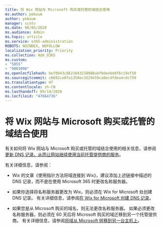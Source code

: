 ```yaml
---
title: 将 Wix 网站与 Microsoft 购买或托管的域结合使用
ms.author: pebaum
author: pebaum
manager: scotv
ms.date: 08/05/2020
ms.audience: Admin
ms.topic: article
ms.service: o365-administration
ROBOTS: NOINDEX, NOFOLLOW
localization_priority: Priority
ms.collection: Adm_O365
ms.custom:
- "5855"
- "9003096"
ms.openlocfilehash: bef0943c8621043218088abf0deebddf6c19ef50
ms.sourcegitcommit: c6692ce0fa1358ec3529e59ca0ecdfdea4cdc759
ms.translationtype: HT
ms.contentlocale: zh-CN
ms.lasthandoff: 09/14/2020
ms.locfileid: "47664736"
---
```

# <a name="using-a-wix-website-with-microsoft-purchased-or-managed-domains"></a>将 Wix 网站与 Microsoft 购买或托管的域结合使用

有关如何将 Wix 网站与 Microsoft 购买或托管的域结合使用的相关信息，请参阅[更新 DNS 记录，从而让网站继续使用当前托管提供商的服务](https://docs.microsoft.com/microsoft-365/admin/dns/update-dns-records-to-retain-current-hosting-provider)。

有关详细信息，请参阅： 

- Wix 的文章《使用指针方法将域连接到 Wix》，建议添加上述链接中描述的 DNS 记录，而不是在使用 Microsoft 365 时更改名称服务器。

- 如果你选择将名称服务器更改为 Wix，则必须在 Wix for Microsoft 处创建 DNS 记录。 有关详细信息，请参阅[在 Wix for Microsoft 创建 DNS 记录](https://docs.microsoft.com/microsoft-365/admin/dns/create-dns-records-at-wix)。

- 如果您是从 Microsoft 购买的域名，则无法更改名称服务器。 如果必须更改名称服务器，则必须在 60 天后将 Microsoft 购买的域迁移到另一个托管提供商。 有关详细信息，请参阅[将域从 Microsoft 转移到另一台主机上](https://docs.microsoft.com/microsoft-365/admin/get-help-with-domains/transfer-a-domain-from-microsoft-to-another-host)。
